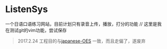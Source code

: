 # ListenSys
一个日语口语练习网站，目前计划只有录音上传，播放，打分的功能
// 这里是我在测试git的vim功能，尝试保存

> 2017.2.24 工程目的与[japanese-OES](https://github.com/QiangL/japanese-OES) 一致，而且走偏了，遂废弃

